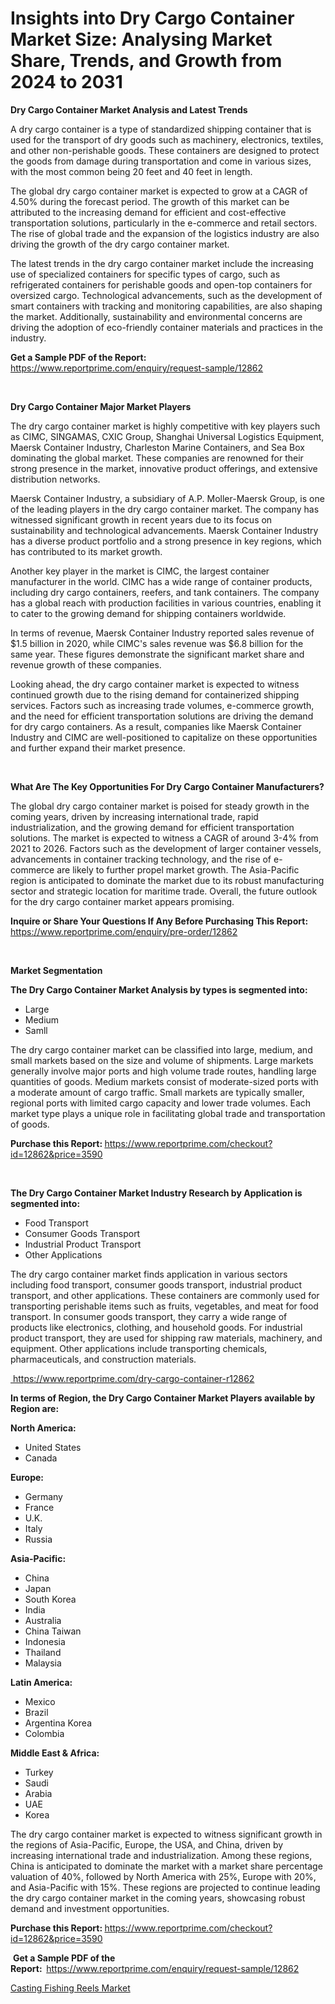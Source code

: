 <p><h1>Insights into Dry Cargo Container Market Size: Analysing Market Share, Trends, and Growth from 2024 to 2031</h1></p><p><strong>Dry Cargo Container Market Analysis and Latest Trends</strong></p>
<p><p>A dry cargo container is a type of standardized shipping container that is used for the transport of dry goods such as machinery, electronics, textiles, and other non-perishable goods. These containers are designed to protect the goods from damage during transportation and come in various sizes, with the most common being 20 feet and 40 feet in length.</p><p>The global dry cargo container market is expected to grow at a CAGR of 4.50% during the forecast period. The growth of this market can be attributed to the increasing demand for efficient and cost-effective transportation solutions, particularly in the e-commerce and retail sectors. The rise of global trade and the expansion of the logistics industry are also driving the growth of the dry cargo container market.</p><p>The latest trends in the dry cargo container market include the increasing use of specialized containers for specific types of cargo, such as refrigerated containers for perishable goods and open-top containers for oversized cargo. Technological advancements, such as the development of smart containers with tracking and monitoring capabilities, are also shaping the market. Additionally, sustainability and environmental concerns are driving the adoption of eco-friendly container materials and practices in the industry.</p></p>
<p><strong>Get a Sample PDF of the Report:&nbsp;</strong> <a href="https://www.reportprime.com/enquiry/request-sample/12862">https://www.reportprime.com/enquiry/request-sample/12862</a></p>
<p>&nbsp;</p>
<p><strong>Dry Cargo Container Major Market Players</strong></p>
<p><p>The dry cargo container market is highly competitive with key players such as CIMC, SINGAMAS, CXIC Group, Shanghai Universal Logistics Equipment, Maersk Container Industry, Charleston Marine Containers, and Sea Box dominating the global market. These companies are renowned for their strong presence in the market, innovative product offerings, and extensive distribution networks.</p><p>Maersk Container Industry, a subsidiary of A.P. Moller-Maersk Group, is one of the leading players in the dry cargo container market. The company has witnessed significant growth in recent years due to its focus on sustainability and technological advancements. Maersk Container Industry has a diverse product portfolio and a strong presence in key regions, which has contributed to its market growth.</p><p>Another key player in the market is CIMC, the largest container manufacturer in the world. CIMC has a wide range of container products, including dry cargo containers, reefers, and tank containers. The company has a global reach with production facilities in various countries, enabling it to cater to the growing demand for shipping containers worldwide.</p><p>In terms of revenue, Maersk Container Industry reported sales revenue of $1.5 billion in 2020, while CIMC's sales revenue was $6.8 billion for the same year. These figures demonstrate the significant market share and revenue growth of these companies.</p><p>Looking ahead, the dry cargo container market is expected to witness continued growth due to the rising demand for containerized shipping services. Factors such as increasing trade volumes, e-commerce growth, and the need for efficient transportation solutions are driving the demand for dry cargo containers. As a result, companies like Maersk Container Industry and CIMC are well-positioned to capitalize on these opportunities and further expand their market presence.</p></p>
<p>&nbsp;</p>
<p><strong>What Are The Key Opportunities For Dry Cargo Container Manufacturers?</strong></p>
<p><p>The global dry cargo container market is poised for steady growth in the coming years, driven by increasing international trade, rapid industrialization, and the growing demand for efficient transportation solutions. The market is expected to witness a CAGR of around 3-4% from 2021 to 2026. Factors such as the development of larger container vessels, advancements in container tracking technology, and the rise of e-commerce are likely to further propel market growth. The Asia-Pacific region is anticipated to dominate the market due to its robust manufacturing sector and strategic location for maritime trade. Overall, the future outlook for the dry cargo container market appears promising.</p></p>
<p><strong>Inquire or Share Your Questions If Any Before Purchasing This Report:</strong> <a href="https://www.reportprime.com/enquiry/pre-order/12862">https://www.reportprime.com/enquiry/pre-order/12862</a></p>
<p>&nbsp;</p>
<p><strong>Market Segmentation</strong></p>
<p><strong>The Dry Cargo Container Market Analysis by types is segmented into:</strong></p>
<p><ul><li>Large</li><li>Medium</li><li>Samll</li></ul></p>
<p><p>The dry cargo container market can be classified into large, medium, and small markets based on the size and volume of shipments. Large markets generally involve major ports and high volume trade routes, handling large quantities of goods. Medium markets consist of moderate-sized ports with a moderate amount of cargo traffic. Small markets are typically smaller, regional ports with limited cargo capacity and lower trade volumes. Each market type plays a unique role in facilitating global trade and transportation of goods.</p></p>
<p><strong>Purchase this Report:&nbsp;</strong><a href="https://www.reportprime.com/checkout?id=12862&price=3590">https://www.reportprime.com/checkout?id=12862&price=3590</a></p>
<p>&nbsp;</p>
<p><strong>The Dry Cargo Container Market Industry Research by Application is segmented into:</strong></p>
<p><ul><li>Food Transport</li><li>Consumer Goods Transport</li><li>Industrial Product Transport</li><li>Other Applications</li></ul></p>
<p><p>The dry cargo container market finds application in various sectors including food transport, consumer goods transport, industrial product transport, and other applications. These containers are commonly used for transporting perishable items such as fruits, vegetables, and meat for food transport. In consumer goods transport, they carry a wide range of products like electronics, clothing, and household goods. For industrial product transport, they are used for shipping raw materials, machinery, and equipment. Other applications include transporting chemicals, pharmaceuticals, and construction materials.</p></p>
<p><a href="https://www.reportprime.com/dry-cargo-container-r12862">&nbsp;https://www.reportprime.com/dry-cargo-container-r12862</a></p>
<p><strong>In terms of Region, the Dry Cargo Container Market Players available by Region are:</strong></p>
<p>
    <p> <strong> North America: </strong>
        <ul>
            <li>United States</li>
            <li>Canada</li>
        </ul>
        </p> 
    <p> <strong> Europe: </strong>
        <ul>
            <li>Germany</li>
            <li>France</li>
            <li>U.K.</li>
            <li>Italy</li>
            <li>Russia</li>
        </ul>
        </p> 
    <p> <strong> Asia-Pacific: </strong>
        <ul>
            <li>China</li>
            <li>Japan</li>
            <li>South Korea</li>
            <li>India</li>
            <li>Australia</li>
            <li>China Taiwan</li>
            <li>Indonesia</li>
            <li>Thailand</li>
            <li>Malaysia</li>
        </ul>
        </p> 
    <p> <strong> Latin America: </strong>
        <ul>
            <li>Mexico</li>
            <li>Brazil</li>
            <li>Argentina Korea</li>
            <li>Colombia</li>
        </ul>
        </p> 
    <p> <strong> Middle East & Africa: </strong>
        <ul>
            <li>Turkey</li>
            <li>Saudi</li>
            <li>Arabia</li>
            <li>UAE</li>
            <li>Korea</li>
        </ul>
    </p>
    </p>
<p><p>The dry cargo container market is expected to witness significant growth in the regions of Asia-Pacific, Europe, the USA, and China, driven by increasing international trade and industrialization. Among these regions, China is anticipated to dominate the market with a market share percentage valuation of 40%, followed by North America with 25%, Europe with 20%, and Asia-Pacific with 15%. These regions are projected to continue leading the dry cargo container market in the coming years, showcasing robust demand and investment opportunities.</p></p>
<p><strong>Purchase this Report: </strong><a href="https://www.reportprime.com/checkout?id=12862&price=3590">https://www.reportprime.com/checkout?id=12862&price=3590</a></p>
<p>&nbsp;<strong>Get a Sample PDF of the Report:&nbsp;&nbsp;</strong><a href="https://www.reportprime.com/enquiry/request-sample/12862">https://www.reportprime.com/enquiry/request-sample/12862</a></p>
<p><strong></strong></p>
<p><p><a href="https://github.com/CliffMedina6/Market-Research-Report-List-4/blob/main/casting-fishing-reels-market.md">Casting Fishing Reels Market</a></p></p>